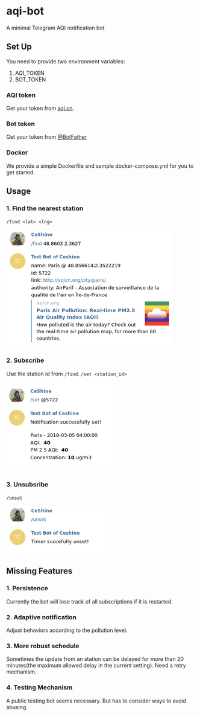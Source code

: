 # aqi-bot
A minimal Telegram AQI notification bot

## Set Up
You need to provide two environment variables:
1. AQI_TOKEN
2. BOT_TOKEN

### AQI token
Get your token from [aqi.cn](http://aqicn.org/data-platform/token/#/).

### Bot token
Get your token from [@BotFather](https://telegram.me/BotFather)

### Docker
We provide a simple Dockerfile and sample docker-compose.yml for you to get started.

## Usage
### 1. Find the nearest station
`/find <lat> <lng>`

![find.png](imgs/find.png)

### 2. Subscribe
Use the station id from `/find`.
`/set <station_id>`

![set](imgs/set.png)

### 3. Unsubsribe
`/unset`

![unset](imgs/unset.png)

## Missing Features

### 1. Persistence
Currently the bot will lose track of all subscriptions if it is restarted.

### 2. Adaptive notification
Adjust behaviors according to the pollution level.

### 3. More robust schedule
Sometimes the update from an station can be delayed for more than 20 minutes(the maximum allowed delay in the current setting). Need a retry mechanism.

### 4. Testing Mechanism
A public testing bot seems necessary. But has to consider ways to avoid abusing.
